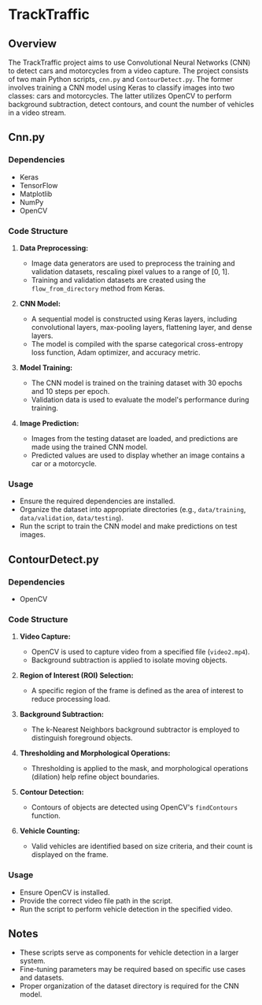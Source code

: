 # TrackTraffic

## Overview

The TrackTraffic project aims to use Convolutional Neural Networks (CNN) to detect cars and motorcycles from a video capture. The project consists of two main Python scripts, `cnn.py` and `ContourDetect.py`. The former involves training a CNN model using Keras to classify images into two classes: cars and motorcycles. The latter utilizes OpenCV to perform background subtraction, detect contours, and count the number of vehicles in a video stream.

## Cnn.py

### Dependencies
- Keras
- TensorFlow
- Matplotlib
- NumPy
- OpenCV

### Code Structure
1. **Data Preprocessing:**
   - Image data generators are used to preprocess the training and validation datasets, rescaling pixel values to a range of [0, 1].
   - Training and validation datasets are created using the `flow_from_directory` method from Keras.

2. **CNN Model:**
   - A sequential model is constructed using Keras layers, including convolutional layers, max-pooling layers, flattening layer, and dense layers.
   - The model is compiled with the sparse categorical cross-entropy loss function, Adam optimizer, and accuracy metric.

3. **Model Training:**
   - The CNN model is trained on the training dataset with 30 epochs and 10 steps per epoch.
   - Validation data is used to evaluate the model's performance during training.

4. **Image Prediction:**
   - Images from the testing dataset are loaded, and predictions are made using the trained CNN model.
   - Predicted values are used to display whether an image contains a car or a motorcycle.

### Usage
- Ensure the required dependencies are installed.
- Organize the dataset into appropriate directories (e.g., `data/training`, `data/validation`, `data/testing`).
- Run the script to train the CNN model and make predictions on test images.

## ContourDetect.py

### Dependencies
- OpenCV

### Code Structure
1. **Video Capture:**
   - OpenCV is used to capture video from a specified file (`video2.mp4`).
   - Background subtraction is applied to isolate moving objects.

2. **Region of Interest (ROI) Selection:**
   - A specific region of the frame is defined as the area of interest to reduce processing load.

3. **Background Subtraction:**
   - The k-Nearest Neighbors background subtractor is employed to distinguish foreground objects.

4. **Thresholding and Morphological Operations:**
   - Thresholding is applied to the mask, and morphological operations (dilation) help refine object boundaries.

5. **Contour Detection:**
   - Contours of objects are detected using OpenCV's `findContours` function.

6. **Vehicle Counting:**
   - Valid vehicles are identified based on size criteria, and their count is displayed on the frame.

### Usage
- Ensure OpenCV is installed.
- Provide the correct video file path in the script.
- Run the script to perform vehicle detection in the specified video.

## Notes
- These scripts serve as components for vehicle detection in a larger system.
- Fine-tuning parameters may be required based on specific use cases and datasets.
- Proper organization of the dataset directory is required for the CNN model.
